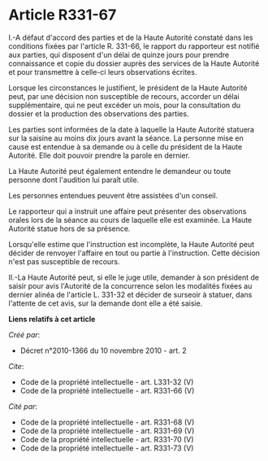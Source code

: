 # Article R331-67

I.-A défaut d'accord des parties et de la Haute Autorité constaté dans les conditions fixées par l'article R. 331-66, le
rapport du rapporteur est notifié aux parties, qui disposent d'un délai de quinze jours pour prendre connaissance et copie du
dossier auprès des services de la Haute Autorité et pour transmettre à celle-ci leurs observations écrites. 

Lorsque les circonstances le justifient, le président de la Haute Autorité peut, par une décision non susceptible de recours,
accorder un délai supplémentaire, qui ne peut excéder un mois, pour la consultation du dossier et la production des
observations des parties. 

Les parties sont informées de la date à laquelle la Haute Autorité statuera sur la saisine au moins dix jours avant la
séance. La personne mise en cause est entendue à sa demande ou à celle du président de la Haute Autorité. Elle doit pouvoir
prendre la parole en dernier. 

La Haute Autorité peut également entendre le demandeur ou toute personne dont l'audition lui paraît utile. 

Les personnes entendues peuvent être assistées d'un conseil. 

Le rapporteur qui a instruit une affaire peut présenter des observations orales lors de la séance au cours de laquelle elle
est examinée. La Haute Autorité statue hors de sa présence. 

Lorsqu'elle estime que l'instruction est incomplète, la Haute Autorité peut décider de renvoyer l'affaire en tout ou partie à
l'instruction. Cette décision n'est pas susceptible de recours. 

II.-La Haute Autorité peut, si elle le juge utile, demander à son président de saisir pour avis l'Autorité de la concurrence
selon les modalités fixées au dernier alinéa de l'article L. 331-32 et décider de surseoir à statuer, dans l'attente de cet
avis, sur la demande dont elle a été saisie.

**Liens relatifs à cet article**

_Créé par_:

  - Décret n°2010-1366 du 10 novembre 2010 - art. 2

_Cite_:

  - Code de la propriété intellectuelle - art. L331-32 (V)
  - Code de la propriété intellectuelle - art. R331-66 (V)

_Cité par_:

  - Code de la propriété intellectuelle - art. R331-68 (V)
  - Code de la propriété intellectuelle - art. R331-69 (V)
  - Code de la propriété intellectuelle - art. R331-70 (V)
  - Code de la propriété intellectuelle - art. R331-73 (V)
